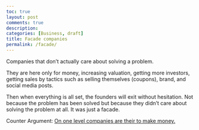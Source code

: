 ```yaml
---
toc: true
layout: post
comments: true
description: 
categories: [Business, draft]
title: Facade companies
permalink: /facade/
---
```


Companies that don’t actually care about solving a problem.

They are here only for money, increasing valuation, getting more investors, getting sales by tactics such as selling themselves (coupons), brand, and social media posts.

Then when everything is all set, the founders will exit without hesitation. Not because the problem has been solved but because they didn’t care about solving the problem at all. It was just a facade.

Counter Argument: [On one level companies are their to make money.](/for_profit/)